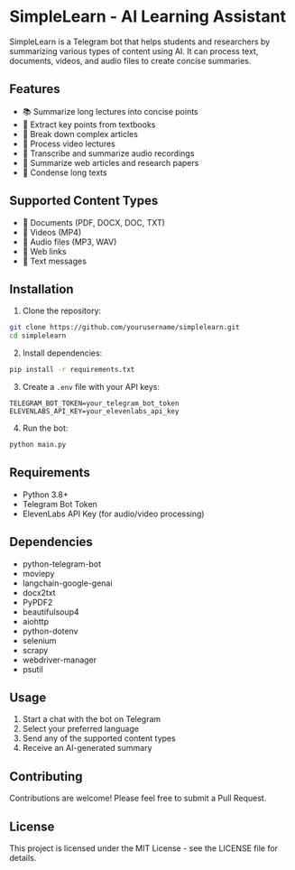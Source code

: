 # SimpleLearn - AI Learning Assistant

SimpleLearn is a Telegram bot that helps students and researchers by summarizing various types of content using AI. It can process text, documents, videos, and audio files to create concise summaries.

## Features

- 📚 Summarize long lectures into concise points
- 📝 Extract key points from textbooks
- 📃 Break down complex articles
- 🎥 Process video lectures
- 🎤 Transcribe and summarize audio recordings
- 🔗 Summarize web articles and research papers
- 💬 Condense long texts

## Supported Content Types

- 📄 Documents (PDF, DOCX, DOC, TXT)
- 🎥 Videos (MP4)
- 🎤 Audio files (MP3, WAV)
- 🔗 Web links
- 💬 Text messages

## Installation

1. Clone the repository:
```bash
git clone https://github.com/yourusername/simplelearn.git
cd simplelearn
```

2. Install dependencies:
```bash
pip install -r requirements.txt
```

3. Create a `.env` file with your API keys:
```
TELEGRAM_BOT_TOKEN=your_telegram_bot_token
ELEVENLABS_API_KEY=your_elevenlabs_api_key
```

4. Run the bot:
```bash
python main.py
```

## Requirements

- Python 3.8+
- Telegram Bot Token
- ElevenLabs API Key (for audio/video processing)

## Dependencies

- python-telegram-bot
- moviepy
- langchain-google-genai
- docx2txt
- PyPDF2
- beautifulsoup4
- aiohttp
- python-dotenv
- selenium
- scrapy
- webdriver-manager
- psutil

## Usage

1. Start a chat with the bot on Telegram
2. Select your preferred language
3. Send any of the supported content types
4. Receive an AI-generated summary

## Contributing

Contributions are welcome! Please feel free to submit a Pull Request.

## License

This project is licensed under the MIT License - see the LICENSE file for details. 